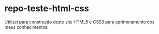 # repo-teste-html-css

Utilizei para construção deste site HTML5 e CSS3 para aprimoramento dos meus conhecimentos.
